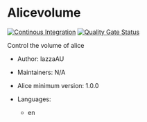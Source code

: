 # Alicevolume

[![Continous Integration](https://gitlab.com/project-alice-assistant/skills/skill_Alicevolume/badges/master/pipeline.svg)](https://gitlab.com/project-alice-assistant/skills/skill_Alicevolume/pipelines/latest) [![Quality Gate Status](https://sonarcloud.io/api/project_badges/measure?project=project-alice-assistant_skill_Alicevolume&metric=alert_status)](https://sonarcloud.io/dashboard?id=project-alice-assistant_skill_Alicevolume)

Control the volume of alice

- Author: lazzaAU
- Maintainers: N/A
- Alice minimum version: 1.0.0
- Languages:

  - en
